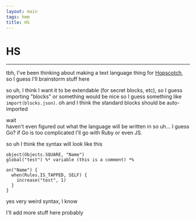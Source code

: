 ```yaml
---
layout: main
tags: hmm
title: HS
---
```


# HS

___

tbh, I've been thinking about making a text language thing for [Hopscotch](https://gethopscotch.com), so I guess I'll brainstorm stuff here

so uh, I think I want it to be extendable (for secret blocks, etc), so I guess importing "blocks" or something would be nice so I guess something like `import(blocks.json)`. oh and I think the standard blocks should be auto-imported

wait  
haven't even figured out what the language will be written in so uh... I guess Go? if Go is too complicated I'll go with Ruby or even JS.

so uh I think the syntax will look like this

```
object(Objects.SQUARE, "Name")
global("test") %* variable (this is a comment) *%

on("Name") {
  when(Rules.IS_TAPPED, SELF) {
    increase("test", 1)
  }
}
```

yes very weird syntax, I know

I'll add more stuff here probably